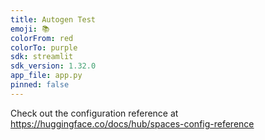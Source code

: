 ```yaml
---
title: Autogen Test
emoji: 📚
colorFrom: red
colorTo: purple
sdk: streamlit
sdk_version: 1.32.0
app_file: app.py
pinned: false
---
```


Check out the configuration reference at https://huggingface.co/docs/hub/spaces-config-reference
